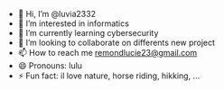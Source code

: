 - 👋 Hi, I’m @luvia2332
- 👀 I’m interested in informatics
- 🌱 I’m currently learning cybersecurity
- 💞️ I’m looking to collaborate on differents new project
- 📫 How to reach me remondlucie23@gmail.com
- 😄 Pronouns: lulu
- ⚡ Fun fact: il love nature, horse riding, hikking, ...

<!---
luvia2332/luvia2332 is a ✨ special ✨ repository because its `README.md` (this file) appears on your GitHub profile.
You can click the Preview link to take a look at your changes.
--->
